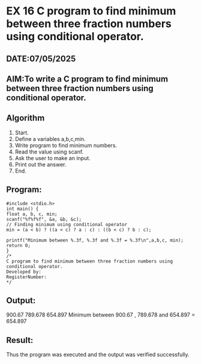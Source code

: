 # EX 16 C program to find minimum between three fraction numbers using conditional operator.
## DATE:07/05/2025
## AIM:To write a C program to find minimum between three fraction numbers using conditional operator.

## Algorithm
1. Start. 
2. Define a variables a,b,c,min. 
3. Write program to find minimum numbers. 
4. Read the value using scanf. 
5. Ask the user to make an input. 
6. Print out the answer. 
7. End.   

## Program:
```
#include <stdio.h> 
int main() { 
float a, b, c, min; 
scanf("%f%f%f", &a, &b, &c); 
// Finding minimum using conditional operator 
min = (a < b) ? ((a < c) ? a : c) : ((b < c) ? b : c); 
 
printf("Minimum between %.3f, %.3f and %.3f = %.3f\n",a,b,c, min); 
return 0; 
} 
/*
C program to find minimum between three fraction numbers using conditional operator.
Developed by: 
RegisterNumber:  
*/
```

## Output:
900.67   789.678    654.897
Minimum between 900.67 , 789.678 and 654.897 = 654.897


## Result:
Thus the program was executed and the output was verified successfully.
